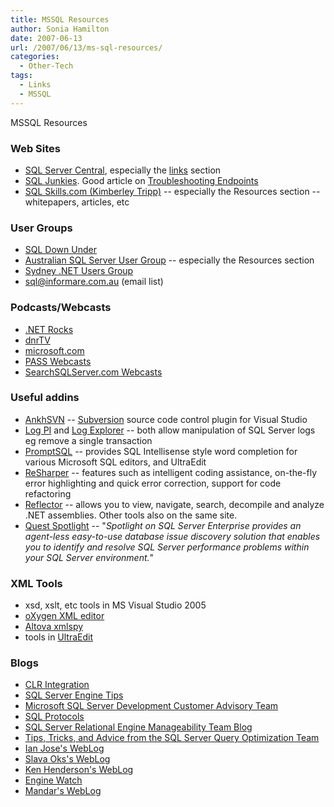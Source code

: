 ```yaml
---
title: MSSQL Resources
author: Sonia Hamilton
date: 2007-06-13
url: /2007/06/13/ms-sql-resources/
categories:
  - Other-Tech
tags:
  - Links
  - MSSQL
---
```

MSSQL Resources

<!--more-->

### Web Sites

  * [SQL Server Central][1], especially the [links][2] section
  * [SQL Junkies][3]. Good article on [Troubleshooting Endpoints][4]
  * [SQL Skills.com (Kimberley Tripp)][5] -- especially the Resources section -- whitepapers, articles, etc

### <!--more-->User Groups

  * [SQL Down Under][6]
  * [Australian SQL Server User Group][7] -- especially the Resources section
  * [Sydney .NET Users Group][8]
  * sql@informare.com.au (email list)

### Podcasts/Webcasts

  * [.NET Rocks][9]
  * [dnrTV][10]
  * [microsoft.com][11]
  * [PASS Webcasts][12]
  * [SearchSQLServer.com Webcasts][13]

### Useful addins

  * [AnkhSVN][14] -- [Subversion][15] source code control plugin for Visual Studio
  * [Log PI][16] and [Log Explorer][17] -- both allow manipulation of SQL Server logs eg remove a single transaction
  * [PromptSQL][18] -- provides SQL Intellisense style word completion for various Microsoft SQL editors, and UltraEdit
  * [ReSharper][19] -- features such as intelligent coding assistance, on-the-fly error highlighting and quick error correction, support for code refactoring
  * [Reflector][20] -- allows you to view, navigate, search, decompile and analyze .NET assemblies. Other tools also on the same site.
  * [Quest Spotlight][21] -- "*Spotlight on SQL Server Enterprise provides an agent-less easy-to-use database issue discovery solution that enables you to identify and resolve SQL Server performance problems within your SQL Server environment.*"

### XML Tools

  * xsd, xslt, etc tools in MS Visual Studio 2005
  * [oXygen XML editor][22]
  * [Altova xmlspy][23]
  * tools in [UltraEdit][24]

### Blogs

  * [CLR Integration][25]
  * [SQL Server Engine Tips][26]
  * [Microsoft SQL Server Development Customer Advisory Team][27]
  * [SQL Protocols][28]
  * [SQL Server Relational Engine Manageability Team Blog][29]
  * [Tips, Tricks, and Advice from the SQL Server Query Optimization Team][30]
  * [Ian Jose's WebLog][31]
  * [Slava Oks's WebLog][32]
  * [Ken Henderson's WebLog][33]
  * [Engine Watch][34]
  * [Mandar's WebLog][35]

 [1]: http://www.sqlservercentral.com/
 [2]: http://www.sqlservercentral.com/other/links.asp
 [3]: http://sqljunkies.com
 [4]: http://sqljunkies.com/Article/5CCAC423-1407-4A36-AF71-ED6A67D9646A.scuk
 [5]: http://sqlskills.com/
 [6]: http://www.sqldownunder.com/
 [7]: http://www.sqlserver.org.au/
 [8]: http://www.ssw.com.au/ssw/netug/
 [9]: http://dotnetrocks.com/archives.aspx
 [10]: http://dnrtv.com/
 [11]: http://www.microsoft.com/events/podcasts/default.mspx#ITMgrMicrosoftSQLServer2005
 [12]: http://www.sqlpass.org/webcasts.html
 [13]: http://searchsqlserver.bitpipe.com/webcasts?asrc=SS_NAV_WC
 [14]: http://ankhsvn.tigris.org/
 [15]: http://subversion.tigris.org/
 [16]: http://www.logpi.com
 [17]: http://www.lumigent.com/products/le_sql.html
 [18]: http://promptsql.com/
 [19]: http://www.jetbrains.com/resharper/
 [20]: http://aisto.com/roeder/dotnet/
 [21]: http://www.quest.com/spotlight-on-sql-server-enterprise/
 [22]: http://www.oxygenxml.com/
 [23]: http://www.altova.com/products/xmlspy/xml_editor.html
 [24]: http://www.ultraedit.com/
 [25]: http://blogs.msdn.com/sqlclr/
 [26]: http://blogs.msdn.com/sqltips/
 [27]: http://blogs.msdn.com/sqlcat/
 [28]: http://blogs.msdn.com/sql%5Fprotocols/
 [29]: http://blogs.msdn.com/sqlrem/
 [30]: http://blogs.msdn.com/queryoptteam/
 [31]: http://blogs.msdn.com/ianjo/
 [32]: http://blogs.msdn.com/slavao/
 [33]: http://blogs.msdn.com/khen1234/
 [34]: http://blogs.msdn.com/weix/
 [35]: http://blogs.msdn.com/mandar/default.aspx
